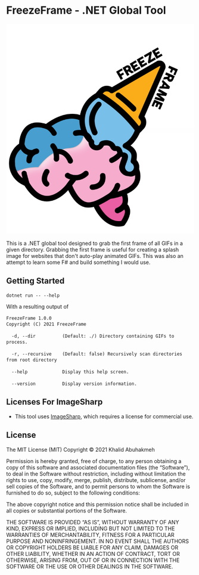 # FreezeFrame - .NET Global Tool

![Freeze Frame logo](./logo.png)

This is a .NET global tool designed to grab the first frame of all GIFs in a given directory. Grabbing the first frame is useful for creating a splash image for websites that don't auto-play animated GIFs. This was also an attempt to learn some F# and build something I would use.

## Getting Started

```console
dotnet run -- --help
```

With a resulting output of

```console
FreezeFrame 1.0.0
Copyright (C) 2021 FreezeFrame

  -d, --dir          (Default: ./) Directory containing GIFs to process.

  -r, --recursive    (Default: false) Recursively scan directories from root directory

  --help             Display this help screen.

  --version          Display version information.

```

## Licenses For ImageSharp

- This tool uses [ImageSharp](https://sixlabors.com/products/imagesharp/), which requires a license for commercial use.

## License

The MIT License (MIT)
Copyright © 2021 Khalid Abuhakmeh

Permission is hereby granted, free of charge, to any person obtaining a copy of this software and associated documentation files (the “Software”), to deal in the Software without restriction, including without limitation the rights to use, copy, modify, merge, publish, distribute, sublicense, and/or sell copies of the Software, and to permit persons to whom the Software is furnished to do so, subject to the following conditions:

The above copyright notice and this permission notice shall be included in all copies or substantial portions of the Software.

THE SOFTWARE IS PROVIDED “AS IS”, WITHOUT WARRANTY OF ANY KIND, EXPRESS OR IMPLIED, INCLUDING BUT NOT LIMITED TO THE WARRANTIES OF MERCHANTABILITY, FITNESS FOR A PARTICULAR PURPOSE AND NONINFRINGEMENT. IN NO EVENT SHALL THE AUTHORS OR COPYRIGHT HOLDERS BE LIABLE FOR ANY CLAIM, DAMAGES OR OTHER LIABILITY, WHETHER IN AN ACTION OF CONTRACT, TORT OR OTHERWISE, ARISING FROM, OUT OF OR IN CONNECTION WITH THE SOFTWARE OR THE USE OR OTHER DEALINGS IN THE SOFTWARE.